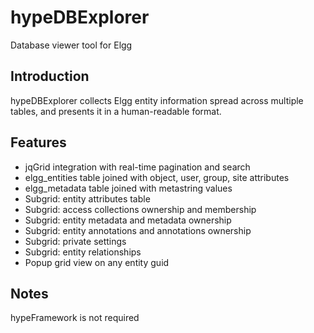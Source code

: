hypeDBExplorer
==============

Database viewer tool for Elgg

## Introduction ##

hypeDBExplorer collects Elgg entity information spread across multiple tables, and presents it in a human-readable format.

## Features ##

* jqGrid integration with real-time pagination and search
* elgg_entities table joined with object, user, group, site attributes
* elgg_metadata table joined with metastring values
* Subgrid: entity attributes table
* Subgrid: access collections ownership and membership
* Subgrid: entity metadata and metadata ownership
* Subgrid: entity annotations and annotations ownership
* Subgrid: private settings
* Subgrid: entity relationships
* Popup grid view on any entity guid

## Notes ##

hypeFramework is not required


